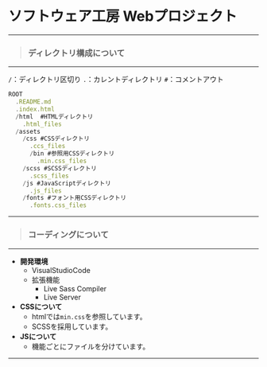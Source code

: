 #  ソフトウェア工房 Webプロジェクト
---
> ### ディレクトリ構成について
---
`/`：ディレクトリ区切り `.`：カレントディレクトリ `#`：コメントアウト
```javascript
ROOT
  .README.md
  .index.html
  /html  #HTMLディレクトリ
    .html_files
  /assets
    /css #CSSディレクトリ
      .ccs_files
      /bin #参照用CSSディレクトリ
        .min.css_files
    /scss #SCSSディレクトリ
      .scss_files
    /js #JavaScriptディレクトリ
      .js_files
    /fonts #フォント用CSSディレクトリ
      .fonts.css_files
```
---
> ### コーディングについて
---
- **開発環境**
  - VisualStudioCode
  - 拡張機能
    - Live Sass Compiler
    - Live Server
- **CSSについて**
  - htmlでは`min.css`を参照しています。
  - SCSSを採用しています。
- **JSについて**
  - 機能ごとにファイルを分けています。
---
